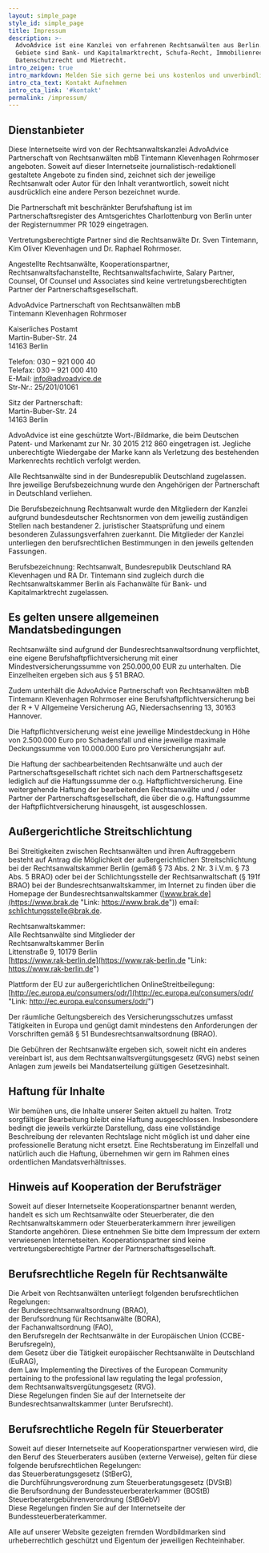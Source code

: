 ```yaml
---
layout: simple_page
style_id: simple_page
title: Impressum
description: >-
  AdvoAdvice ist eine Kanzlei von erfahrenen Rechtsanwälten aus Berlin. Unsere
  Gebiete sind Bank- und Kapitalmarktrecht, Schufa-Recht, Immobilienrecht,
  Datenschutzrecht und Mietrecht.
intro_zeigen: true
intro_markdown: Melden Sie sich gerne bei uns kostenlos und unverbindlich.
intro_cta_text: Kontakt Aufnehmen
intro_cta_link: '#kontakt'
permalink: /impressum/
---
```


## Dienstanbieter

Diese Internetseite wird von der Rechtsanwaltskanzlei AdvoAdvice Partnerschaft von Rechtsanwälten mbB Tintemann Klevenhagen Rohrmoser angeboten. Soweit auf dieser Internetseite journalistisch-redaktionell gestaltete Angebote zu finden sind, zeichnet sich der jeweilige Rechtsanwalt oder Autor für den Inhalt verantwortlich, soweit nicht ausdrücklich eine andere Person bezeichnet wurde.

Die Partnerschaft mit beschränkter Berufshaftung ist im Partnerschaftsregister des Amtsgerichtes Charlottenburg von Berlin unter der Registernummer PR 1029 eingetragen.

Vertretungsberechtigte Partner sind die Rechtsanwälte Dr. Sven Tintemann, Kim Oliver Klevenhagen und Dr. Raphael Rohrmoser.

Angestellte Rechtsanwälte, Kooperationspartner, Rechtsanwaltsfachanstellte, Rechtsanwaltsfachwirte, Salary Partner, Counsel, Of Counsel und Associates sind keine vertretungsberechtigten Partner der Partnerschaftsgesellschaft.

AdvoAdvice Partnerschaft von Rechtsanwälten mbB<br>Tintemann Klevenhagen Rohrmoser

Kaiserliches Postamt<br>Martin-Buber-Str. 24<br>14163 Berlin

Telefon: 030 – 921 000 40<br>Telefax: 030 – 921 000 410<br>E-Mail: info@advoadvice.de<br>Str-Nr.: 25/201/01061

Sitz der Partnerschaft:<br>Martin-Buber-Str. 24<br>14163 Berlin

AdvoAdvice ist eine geschützte Wort-/Bildmarke, die beim Deutschen Patent- und Markenamt zur Nr. 30 2015 212 860 eingetragen ist. Jegliche unberechtigte Wiedergabe der Marke kann als Verletzung des bestehenden Markenrechts rechtlich verfolgt werden.

Alle Rechtsanwälte sind in der Bundesrepublik Deutschland zugelassen. Ihre jeweilige Berufsbezeichnung wurde den Angehörigen der Partnerschaft in Deutschland verliehen.

Die Berufsbezeichnung Rechtsanwalt wurde den Mitgliedern der Kanzlei aufgrund bundesdeutscher Rechtsnormen von dem jeweilig zuständigen Stellen nach bestandener 2. juristischer Staatsprüfung und einem besonderen Zulassungsverfahren zuerkannt. Die Mitglieder der Kanzlei unterliegen den berufsrechtlichen Bestimmungen in den jeweils geltenden Fassungen.

Berufsbezeichnung: Rechtsanwalt, Bundesrepublik Deutschland RA Klevenhagen und RA Dr. Tintemann sind zugleich durch die Rechtsanwaltskammer Berlin als Fachanwälte für Bank- und Kapitalmarktrecht zugelassen.

## Es gelten unsere allgemeinen Mandatsbedingungen

Rechtsanwälte sind aufgrund der Bundesrechtsanwaltsordnung verpflichtet, eine eigene Berufshaftpflichtversicherung mit einer Mindestversicherungssumme von 250.000,00 EUR zu unterhalten. Die Einzelheiten ergeben sich aus &sect; 51 BRAO.

Zudem unterhält die AdvoAdvice Partnerschaft von Rechtsanwälten mbB Tintemann Klevenhagen Rohrmoser eine Berufshaftpflichtversicherung bei der R + V Allgemeine Versicherung AG, Niedersachsenring 13, 30163 Hannover.

Die Haftpflichtversicherung weist eine jeweilige Mindestdeckung in Höhe von 2.500.000 Euro pro Schadensfall und eine jeweilige maximale Deckungssumme von 10.000.000 Euro pro Versicherungsjahr auf.

Die Haftung der sachbearbeitenden Rechtsanwälte und auch der Partnerschaftsgesellschaft richtet sich nach dem Partnerschaftsgesetz lediglich auf die Haftungssumme der o.g. Haftpflichtversicherung. Eine weitergehende Haftung der bearbeitenden Rechtsanwälte und / oder Partner der Partnerschaftsgesellschaft, die über die o.g. Haftungssumme der Haftpflichtversicherung hinausgeht, ist ausgeschlossen.

## Au&szlig;ergerichtliche Streitschlichtung

Bei Streitigkeiten zwischen Rechtsanwälten und ihren Auftraggebern besteht auf Antrag die Möglichkeit der au&szlig;ergerichtlichen Streitschlichtung bei der Rechtsanwaltskammer Berlin (gemä&szlig; &sect; 73 Abs. 2 Nr. 3 i.V.m. &sect; 73 Abs. 5 BRAO) oder bei der Schlichtungsstelle der Rechtsanwaltschaft (&sect; 191f BRAO) bei der Bundesrechtsanwaltskammer, im Internet zu finden über die Homepage der Bundes&shy;rechtsanwaltskammer ([www.brak.de](https://www.brak.de "Link: https://www.brak.de")) email: schlichtungsstelle@brak.de.

Rechtsanwaltskammer:<br>Alle Rechtsanwälte sind Mitglieder der<br>Rechtsanwaltskammer Berlin<br>Littenstra&szlig;e 9, 10179 Berlin<br>[https://www.rak-berlin.de](https://www.rak-berlin.de "Link: https://www.rak-berlin.de")

Plattform der EU zur au&szlig;ergerichtlichen OnlineStreitbeilegung: [http://ec.europa.eu/consumers/odr/](http://ec.europa.eu/consumers/odr/ "Link: http://ec.europa.eu/consumers/odr/")

Der räumliche Geltungsbereich des Versicherungsschutzes umfasst Tätigkeiten in Europa und genügt damit mindestens den Anforderungen der Vorschriften gemä&szlig; &sect; 51 Bundesrechtsanwaltsordnung (BRAO).

Die Gebühren der Rechtsanwälte ergeben sich, soweit nicht ein anderes vereinbart ist, aus dem Rechtsanwaltsvergütungsgesetz (RVG) nebst seinen Anlagen zum jeweils bei Mandatserteilung gültigen Gesetzesinhalt.

## Haftung für Inhalte

Wir bemühen uns, die Inhalte unserer Seiten aktuell zu halten. Trotz sorgfältiger Bearbeitung bleibt eine Haftung ausgeschlossen. Insbesondere bedingt die jeweils verkürzte Darstellung, dass eine vollständige Beschreibung der relevanten Rechtslage nicht möglich ist und daher eine professionelle Beratung nicht ersetzt. Eine Rechtsberatung im Einzelfall und natürlich auch die Haftung, übernehmen wir gern im Rahmen eines ordentlichen Mandatsverhältnisses.

## Hinweis auf Kooperation der Berufsträger

Soweit auf dieser Internetseite Kooperationspartner benannt werden, handelt es sich um Rechtsanwälte oder Steuerberater, die den Rechtsanwaltskammern oder Steuerberaterkammern ihrer jeweiligen Standorte angehören. Diese entnehmen Sie bitte dem Impressum der extern verwiesenen Internetseiten. Kooperationspartner sind keine vertretungsberechtigte Partner der Partnerschaftsgesellschaft.

## Berufsrechtliche Regeln für Rechtsanwälte

Die Arbeit von Rechtsanwälten unterliegt folgenden berufsrechtlichen Regelungen:<br>der Bundesrechtsanwaltsordnung (BRAO),<br>der Berufsordnung für Rechtsanwälte (BORA),<br>der Fachanwaltsordnung (FAO),<br>den Berufsregeln der Rechtsanwälte in der Europäischen Union (CCBE-Berufsregeln),<br>dem Gesetz über die Tätigkeit europäischer Rechtsanwälte in Deutschland (EuRAG),<br>dem Law Implementing the Directives of the European Community pertaining to the professional law regulating the legal profession,<br>dem Rechtsanwaltsvergütungsgesetz (RVG).<br>Diese Regelungen finden Sie auf der Internetseite der Bundesrechtsanwaltskammer (unter Berufsrecht).

## Berufsrechtliche Regeln für Steuerberater

Soweit auf dieser Internetseite auf Kooperationspartner verwiesen wird, die den Beruf des Steuerberaters ausüben (externe Verweise), gelten für diese folgende berufsrechtlichen Regelungen:<br>das Steuerberatungsgesetz (StBerG),<br>die Durchführungsverordnung zum Steuerberatungsgesetz (DVStB)<br>die Berufsordnung der Bundessteuerberaterkammer (BOStB)<br>Steuerberatergebührenverordnung (StBGebV)<br>Diese Regelungen finden Sie auf der Internetseite der Bundessteuerberaterkammer.

Alle auf unserer Website gezeigten fremden Wordbildmarken sind urheberrechtlich geschützt und Eigentum der jeweiligen Rechteinhaber.
